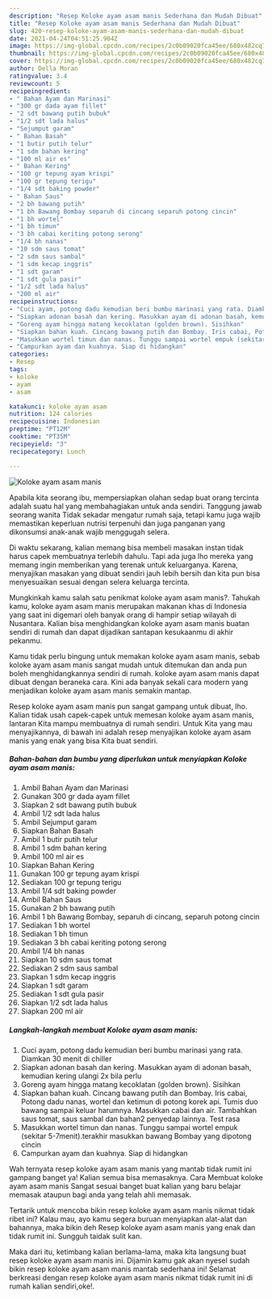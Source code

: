 ```yaml
---
description: "Resep Koloke ayam asam manis Sederhana dan Mudah Dibuat"
title: "Resep Koloke ayam asam manis Sederhana dan Mudah Dibuat"
slug: 420-resep-koloke-ayam-asam-manis-sederhana-dan-mudah-dibuat
date: 2021-04-24T04:51:25.904Z
image: https://img-global.cpcdn.com/recipes/2c0b09020fca45ee/680x482cq70/koloke-ayam-asam-manis-foto-resep-utama.jpg
thumbnail: https://img-global.cpcdn.com/recipes/2c0b09020fca45ee/680x482cq70/koloke-ayam-asam-manis-foto-resep-utama.jpg
cover: https://img-global.cpcdn.com/recipes/2c0b09020fca45ee/680x482cq70/koloke-ayam-asam-manis-foto-resep-utama.jpg
author: Della Moran
ratingvalue: 3.4
reviewcount: 5
recipeingredient:
- " Bahan Ayam dan Marinasi"
- "300 gr dada ayam fillet"
- "2 sdt bawang putih bubuk"
- "1/2 sdt lada halus"
- "Sejumput garam"
- " Bahan Basah"
- "1 butir putih telur"
- "1 sdm bahan kering"
- "100 ml air es"
- " Bahan Kering"
- "100 gr tepung ayam krispi"
- "100 gr tepung terigu"
- "1/4 sdt baking powder"
- " Bahan Saus"
- "2 bh bawang putih"
- "1 bh Bawang Bombay separuh di cincang separuh potong cincin"
- "1 bh wortel"
- "1 bh timun"
- "3 bh cabai keriting potong serong"
- "1/4 bh nanas"
- "10 sdm saus tomat"
- "2 sdm saus sambal"
- "1 sdm kecap inggris"
- "1 sdt garam"
- "1 sdt gula pasir"
- "1/2 sdt lada halus"
- "200 ml air"
recipeinstructions:
- "Cuci ayam, potong dadu kemudian beri bumbu marinasi yang rata. Diamkan 30 menit di chiller"
- "Siapkan adonan basah dan kering. Masukkan ayam di adonan basah, kemudian kering ulangi 2x bila perlu"
- "Goreng ayam hingga matang kecoklatan (golden brown). Sisihkan"
- "Siapkan bahan kuah. Cincang bawang putih dan Bombay. Iris cabai, Potong dadu nanas, wortel dan ketimun di potong korek api. Tumis duo bawang sampai keluar harumnya. Masukkan cabai dan air. Tambahkan saus tomat, saus sambal dan bahan2 penyedap lainnya. Test rasa"
- "Masukkan wortel timun dan nanas. Tunggu sampai wortel empuk (sekitar 5-7menit).terakhir masukkan bawang Bombay yang dipotong cincin"
- "Campurkan ayam dan kuahnya. Siap di hidangkan"
categories:
- Resep
tags:
- koloke
- ayam
- asam

katakunci: koloke ayam asam 
nutrition: 124 calories
recipecuisine: Indonesian
preptime: "PT12M"
cooktime: "PT35M"
recipeyield: "3"
recipecategory: Lunch

---
```



![Koloke ayam asam manis](https://img-global.cpcdn.com/recipes/2c0b09020fca45ee/680x482cq70/koloke-ayam-asam-manis-foto-resep-utama.jpg)

Apabila kita seorang ibu, mempersiapkan olahan sedap buat orang tercinta adalah suatu hal yang membahagiakan untuk anda sendiri. Tanggung jawab seorang  wanita Tidak sekadar mengatur rumah saja, tetapi kamu juga wajib memastikan keperluan nutrisi terpenuhi dan juga panganan yang dikonsumsi anak-anak wajib menggugah selera.

Di waktu  sekarang, kalian memang bisa membeli masakan instan tidak harus capek membuatnya terlebih dahulu. Tapi ada juga lho mereka yang memang ingin memberikan yang terenak untuk keluarganya. Karena, menyajikan masakan yang dibuat sendiri jauh lebih bersih dan kita pun bisa menyesuaikan sesuai dengan selera keluarga tercinta. 



Mungkinkah kamu salah satu penikmat koloke ayam asam manis?. Tahukah kamu, koloke ayam asam manis merupakan makanan khas di Indonesia yang saat ini digemari oleh banyak orang di hampir setiap wilayah di Nusantara. Kalian bisa menghidangkan koloke ayam asam manis buatan sendiri di rumah dan dapat dijadikan santapan kesukaanmu di akhir pekanmu.

Kamu tidak perlu bingung untuk memakan koloke ayam asam manis, sebab koloke ayam asam manis sangat mudah untuk ditemukan dan anda pun boleh menghidangkannya sendiri di rumah. koloke ayam asam manis dapat dibuat dengan beraneka cara. Kini ada banyak sekali cara modern yang menjadikan koloke ayam asam manis semakin mantap.

Resep koloke ayam asam manis pun sangat gampang untuk dibuat, lho. Kalian tidak usah capek-capek untuk memesan koloke ayam asam manis, lantaran Kita mampu membuatnya di rumah sendiri. Untuk Kita yang mau menyajikannya, di bawah ini adalah resep menyajikan koloke ayam asam manis yang enak yang bisa Kita buat sendiri.

<!--inarticleads1-->

##### Bahan-bahan dan bumbu yang diperlukan untuk menyiapkan Koloke ayam asam manis:

1. Ambil  Bahan Ayam dan Marinasi
1. Gunakan 300 gr dada ayam fillet
1. Siapkan 2 sdt bawang putih bubuk
1. Ambil 1/2 sdt lada halus
1. Ambil Sejumput garam
1. Siapkan  Bahan Basah
1. Ambil 1 butir putih telur
1. Ambil 1 sdm bahan kering
1. Ambil 100 ml air es
1. Siapkan  Bahan Kering
1. Gunakan 100 gr tepung ayam krispi
1. Sediakan 100 gr tepung terigu
1. Ambil 1/4 sdt baking powder
1. Ambil  Bahan Saus
1. Gunakan 2 bh bawang putih
1. Ambil 1 bh Bawang Bombay, separuh di cincang, separuh potong cincin
1. Sediakan 1 bh wortel
1. Sediakan 1 bh timun
1. Sediakan 3 bh cabai keriting potong serong
1. Ambil 1/4 bh nanas
1. Siapkan 10 sdm saus tomat
1. Sediakan 2 sdm saus sambal
1. Siapkan 1 sdm kecap inggris
1. Siapkan 1 sdt garam
1. Sediakan 1 sdt gula pasir
1. Siapkan 1/2 sdt lada halus
1. Siapkan 200 ml air




<!--inarticleads2-->

##### Langkah-langkah membuat Koloke ayam asam manis:

1. Cuci ayam, potong dadu kemudian beri bumbu marinasi yang rata. Diamkan 30 menit di chiller
1. Siapkan adonan basah dan kering. Masukkan ayam di adonan basah, kemudian kering ulangi 2x bila perlu
1. Goreng ayam hingga matang kecoklatan (golden brown). Sisihkan
1. Siapkan bahan kuah. Cincang bawang putih dan Bombay. Iris cabai, Potong dadu nanas, wortel dan ketimun di potong korek api. Tumis duo bawang sampai keluar harumnya. Masukkan cabai dan air. Tambahkan saus tomat, saus sambal dan bahan2 penyedap lainnya. Test rasa
1. Masukkan wortel timun dan nanas. Tunggu sampai wortel empuk (sekitar 5-7menit).terakhir masukkan bawang Bombay yang dipotong cincin
1. Campurkan ayam dan kuahnya. Siap di hidangkan




Wah ternyata resep koloke ayam asam manis yang mantab tidak rumit ini gampang banget ya! Kalian semua bisa memasaknya. Cara Membuat koloke ayam asam manis Sangat sesuai banget buat kalian yang baru belajar memasak ataupun bagi anda yang telah ahli memasak.

Tertarik untuk mencoba bikin resep koloke ayam asam manis nikmat tidak ribet ini? Kalau mau, ayo kamu segera buruan menyiapkan alat-alat dan bahannya, maka bikin deh Resep koloke ayam asam manis yang enak dan tidak rumit ini. Sungguh taidak sulit kan. 

Maka dari itu, ketimbang kalian berlama-lama, maka kita langsung buat resep koloke ayam asam manis ini. Dijamin kamu gak akan nyesel sudah bikin resep koloke ayam asam manis mantab sederhana ini! Selamat berkreasi dengan resep koloke ayam asam manis nikmat tidak rumit ini di rumah kalian sendiri,oke!.

